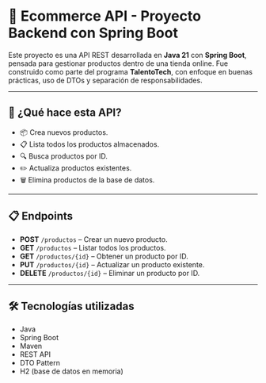 # 🛒 Ecommerce API - Proyecto Backend con Spring Boot

Este proyecto es una API REST desarrollada en **Java 21** con **Spring Boot**, pensada para gestionar productos dentro de una tienda online. Fue construido como parte del programa **TalentoTech**, con enfoque en buenas prácticas, uso de DTOs y separación de responsabilidades.

---

## 🧠 ¿Qué hace esta API?

- 📦 Crea nuevos productos.
- 📋 Lista todos los productos almacenados.
- 🔍 Busca productos por ID.
- ✏️ Actualiza productos existentes.
- 🗑️ Elimina productos de la base de datos.

---

## 📋 Endpoints

- **POST** `/productos` – Crear un nuevo producto.
- **GET** `/productos` – Listar todos los productos.
- **GET** `/productos/{id}` – Obtener un producto por ID.
- **PUT** `/productos/{id}` – Actualizar un producto existente.
- **DELETE** `/productos/{id}` – Eliminar un producto por ID.

---

## 🛠️ Tecnologías utilizadas

- Java
- Spring Boot
- Maven
- REST API
- DTO Pattern
- H2 (base de datos en memoria)

